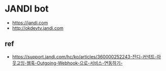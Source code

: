 # JANDI bot
- https://jandi.com
- http://okdevtv.jandi.com

## ref
- https://support.jandi.com/hc/ko/articles/360000252243-잔디-커넥트-아웃고잉-웹훅-Outgoing-Webhook-으로-서비스-연동하기-
